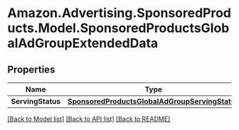 # Amazon.Advertising.SponsoredProducts.Model.SponsoredProductsGlobalAdGroupExtendedData

## Properties

Name | Type | Description | Notes
------------ | ------------- | ------------- | -------------
**ServingStatus** | [**SponsoredProductsGlobalAdGroupServingStatus**](SponsoredProductsGlobalAdGroupServingStatus.md) |  | [optional] 

[[Back to Model list]](../README.md#documentation-for-models) [[Back to API list]](../README.md#documentation-for-api-endpoints) [[Back to README]](../README.md)

